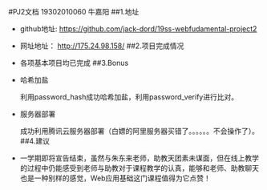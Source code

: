 #PJ2文档
19302010060 牛嘉阳
##1.地址
- github地址: https://github.com/jack-dord/19ss-webfudamental-project2
- 网址地址： http://175.24.98.158/
##2.项目完成情况
- 各项基本项目均已完成
##3.Bonus
- 哈希加盐
  
  利用password_hash成功哈希加盐，利用password_verify进行比对。
- 服务器部署
  
  成功利用腾讯云服务器部署（白嫖的阿里服务器买错了。。。。。。不会操作了）。
##4.建议
- 一学期即将宣告结束，虽然与朱东来老师，助教天团素未谋面，但在线上教学的过程中仍能感受到老师与助教对于课程教学的认真，能够和老师、助教聊天也是一种别样的感觉，Web应用基础这门课程值得为它点赞！